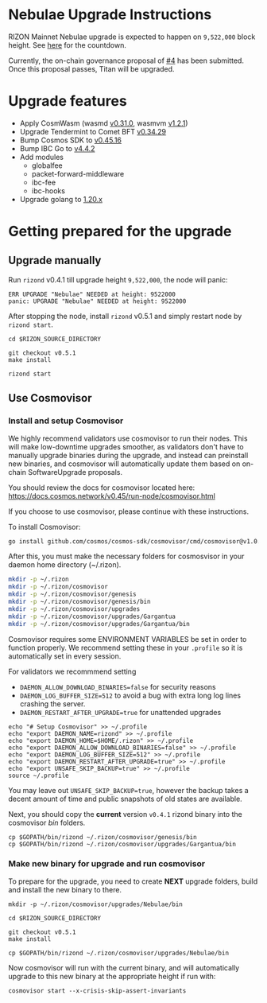 # Nebulae Upgrade Instructions

RIZON Mainnet Nebulae upgrade is expected to happen on `9,522,000` block height. See [here](https://www.mintscan.io/rizon/blocks/9522000) for the countdown.

Currently, the on-chain governance proposal of [#4](https://www.mintscan.io/rizon/proposals/4) has been submitted. Once this proposal passes, Titan will be upgraded.

# Upgrade features
- Apply CosmWasm (wasmd [v0.31.0](https://github.com/CosmWasm/wasmd/releases/tag/v0.31.0), wasmvm [v1.2.1](https://github.com/CosmWasm/wasmvm/releases/tag/v1.2.1))
- Upgrade Tendermint to Comet BFT [v0.34.29](https://github.com/cometbft/cometbft/releases/tag/v0.34.29)
- Bump Cosmos SDK to [v0.45.16](https://github.com/cosmos/cosmos-sdk/releases/tag/v0.45.16)
- Bump IBC Go to [v4.4.2](https://github.com/cosmos/ibc-go/releases/tag/v4.4.2)
- Add modules
  - globalfee
  - packet-forward-middleware
  - ibc-fee
  - ibc-hooks
- Upgrade golang to [1.20.x](https://go.dev/blog/go1.20)


# Getting prepared for the upgrade

## Upgrade manually

Run `rizond` v0.4.1 till upgrade height `9,522,000`, the node will panic:

```
ERR UPGRADE "Nebulae" NEEDED at height: 9522000
panic: UPGRADE "Nebulae" NEEDED at height: 9522000
```

After stopping the node, install `rizond` v0.5.1 and simply restart node by `rizond start`.

```
cd $RIZON_SOURCE_DIRECTORY

git checkout v0.5.1
make install

rizond start
```

## Use Cosmovisor

### Install and setup Cosmovisor

We highly recommend validators use cosmovisor to run their nodes. This will make low-downtime upgrades smoother,
as validators don't have to manually upgrade binaries during the upgrade, and instead can preinstall new binaries, and
cosmovisor will automatically update them based on on-chain SoftwareUpgrade proposals.

You should review the docs for cosmovisor located here: <https://docs.cosmos.network/v0.45/run-node/cosmovisor.html>

If you choose to use cosmovisor, please continue with these instructions.

To install Cosmovisor:

```sh
go install github.com/cosmos/cosmos-sdk/cosmovisor/cmd/cosmovisor@v1.0.0

```

After this, you must make the necessary folders for cosmosvisor in your daemon home directory (~/.rizon).

```sh
mkdir -p ~/.rizon
mkdir -p ~/.rizon/cosmovisor
mkdir -p ~/.rizon/cosmovisor/genesis
mkdir -p ~/.rizon/cosmovisor/genesis/bin
mkdir -p ~/.rizon/cosmovisor/upgrades
mkdir -p ~/.rizon/cosmovisor/upgrades/Gargantua
mkdir -p ~/.rizon/cosmovisor/upgrades/Gargantua/bin
```

Cosmovisor requires some ENVIRONMENT VARIABLES be set in order to function properly.  We recommend setting these in
your `.profile` so it is automatically set in every session.

For validators we recommmend setting
- `DAEMON_ALLOW_DOWNLOAD_BINARIES=false` for security reasons
- `DAEMON_LOG_BUFFER_SIZE=512` to avoid a bug with extra long log lines crashing the server.
- `DAEMON_RESTART_AFTER_UPGRADE=true` for unattended upgrades

```
echo "# Setup Cosmovisor" >> ~/.profile
echo "export DAEMON_NAME=rizond" >> ~/.profile
echo "export DAEMON_HOME=$HOME/.rizon" >> ~/.profile
echo "export DAEMON_ALLOW_DOWNLOAD_BINARIES=false" >> ~/.profile
echo "export DAEMON_LOG_BUFFER_SIZE=512" >> ~/.profile
echo "export DAEMON_RESTART_AFTER_UPGRADE=true" >> ~/.profile
echo "export UNSAFE_SKIP_BACKUP=true" >> ~/.profile
source ~/.profile
```
You may leave out `UNSAFE_SKIP_BACKUP=true`, however the backup takes a decent amount of time and public snapshots of old states are available.

Next, you should copy the **current** version `v0.4.1` rizond binary into the cosmovisor *bin* folders.
```
cp $GOPATH/bin/rizond ~/.rizon/cosmovisor/genesis/bin
cp $GOPATH/bin/rizond ~/.rizon/cosmovisor/upgrades/Gargantua/bin
```


### Make new binary for upgrade and run cosmovisor
To prepare for the upgrade, you need to create **NEXT** upgrade folders, build and install the new binary to there.

```
mkdir -p ~/.rizon/cosmovisor/upgrades/Nebulae/bin

cd $RIZON_SOURCE_DIRECTORY

git checkout v0.5.1
make install

cp $GOPATH/bin/rizond ~/.rizon/cosmovisor/upgrades/Nebulae/bin
```

Now cosmovisor will run with the current binary, and will automatically upgrade to this new binary at the appropriate height if run with:
```
cosmovisor start --x-crisis-skip-assert-invariants
```
